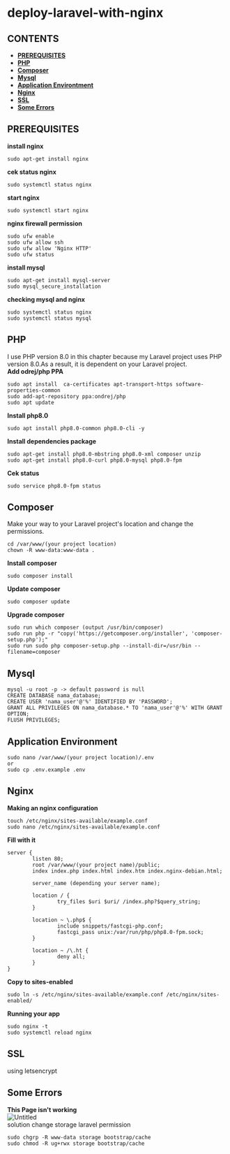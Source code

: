 # deploy-laravel-with-nginx

## **CONTENTS**
* [**PREREQUISITES**](#prerequisites)
* [**PHP**](#php)
* [**Composer**](#composer)
* [**Mysql**](#mysql)
* [**Application Environtment**](#application-environment)
* [**Nginx**](#nginx)
* [**SSL**](#ssl)
* [**Some Errors**](#some-errors)

## PREREQUISITES
**install nginx**
```
sudo apt-get install nginx
```
**cek status nginx**
```
sudo systemctl status nginx
```
**start nginx**
```
sudo systemctl start nginx
```
**nginx firewall permission**
```
sudo ufw enable
sudo ufw allow ssh
sudo ufw allow 'Nginx HTTP'
sudo ufw status
```
**install mysql**
```
sudo apt-get install mysql-server
sudo mysql_secure_installation
```
**checking mysql and nginx**
```
sudo systemctl status nginx
sudo systemctl status mysql
```
## PHP
I use PHP version 8.0 in this chapter because my Laravel project uses PHP version 8.0.As a result, it is dependent on your Laravel project.  
**Add odrej/php PPA**  
```
sudo apt install  ca-certificates apt-transport-https software-properties-common
sudo add-apt-repository ppa:ondrej/php
sudo apt update
```
**Install php8.0**
```
sudo apt install php8.0-common php8.0-cli -y
```
**Install dependencies package**
```
sudo apt-get install php8.0-mbstring php8.0-xml composer unzip
sudo apt-get install php8.0-curl php8.0-mysql php8.0-fpm
```
**Cek status**
```
sudo service php8.0-fpm status
```
## Composer
Make your way to your Laravel project's location and change the permissions.  
```
cd /var/www/(your project location)
chown -R www-data:www-data .
```
**Install composer**
```
sudo composer install
```
**Update composer**
```
sudo composer update
```
**Upgrade composer**
```
sudo run which composer (output /usr/bin/composer)
sudo run php -r "copy('https://getcomposer.org/installer', 'composer-setup.php');"
sudo run sudo php composer-setup.php --install-dir=/usr/bin --filename=composer
```
## Mysql
```
mysql -u root -p -> default password is null
CREATE DATABASE nama_database;
CREATE USER 'nama_user'@'%' IDENTIFIED BY 'PASSWORD';
GRANT ALL PRIVILEGES ON nama_database.* TO 'nama_user'@'%' WITH GRANT OPTION;
FLUSH PRIVILEGES;
```
## Application Environment
```
sudo nano /var/www/(your project location)/.env
or
sudo cp .env.example .env
```
## Nginx
**Making an nginx configuration**
```
touch /etc/nginx/sites-available/example.conf
sudo nano /etc/nginx/sites-available/example.conf
```
**Fill with it**
```
server {
        listen 80;
        root /var/www/(your project name)/public;
        index index.php index.html index.htm index.nginx-debian.html;

        server_name (depending your server name);

        location / {
                try_files $uri $uri/ /index.php?$query_string;
        }

        location ~ \.php$ {
                include snippets/fastcgi-php.conf;
                fastcgi_pass unix:/var/run/php/php8.0-fpm.sock;
        }

        location ~ /\.ht {
                deny all;
        }
}
```
**Copy to sites-enabled**
```
sudo ln -s /etc/nginx/sites-available/example.conf /etc/nginx/sites-enabled/
```
**Running your app**
```
sudo nginx -t
sudo systemctl reload nginx
```
## SSL 
using letsencrypt  

## Some Errors
**This Page isn't working**  
![Untitled](https://user-images.githubusercontent.com/55046884/132945936-948a1710-e90b-4d50-b39b-4321d6247b4f.png)  
solution change storage laravel permission
```
sudo chgrp -R www-data storage bootstrap/cache
sudo chmod -R ug+rwx storage bootstrap/cache
```
